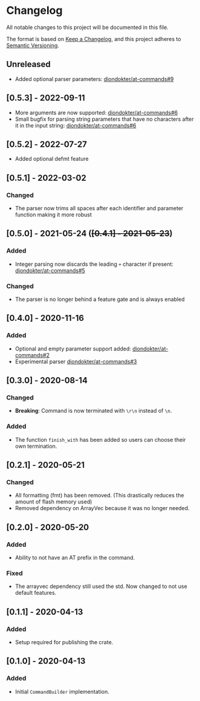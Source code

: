 # Changelog
All notable changes to this project will be documented in this file.

The format is based on [Keep a Changelog](https://keepachangelog.com/en/1.0.0/),
and this project adheres to [Semantic Versioning](https://semver.org/spec/v2.0.0.html).

## Unreleased
- Added optional parser parameters: [diondokter/at-commands#9](https://github.com/diondokter/at-commands/pull/9)

## [0.5.3] - 2022-09-11
- More arguments are now supported: [diondokter/at-commands#6](https://github.com/diondokter/at-commands/pull/6)
- Small bugfix for parsing string parameters that have no characters after it in the input string: [diondokter/at-commands#6](https://github.com/diondokter/at-commands/pull/6)

## [0.5.2] - 2022-07-27
- Added optional defmt feature

## [0.5.1] - 2022-03-02
### Changed
- The parser now trims all spaces after each identifier and parameter function making it more robust

## [0.5.0] - 2021-05-24 (~~[0.4.1] - 2021-05-23~~)
### Added
- Integer parsing now discards the leading `+` character if present: [diondokter/at-commands#5](https://github.com/diondokter/at-commands/pull/5)

### Changed
- The parser is no longer behind a feature gate and is always enabled

## [0.4.0] - 2020-11-16
### Added
- Optional and empty parameter support added: [diondokter/at-commands#2](https://github.com/diondokter/at-commands/pull/2)
- Experimental parser [diondokter/at-commands#3](https://github.com/diondokter/at-commands/pull/3)

## [0.3.0] - 2020-08-14
### Changed
- **Breaking**: Command is now terminated with `\r\n` instead of `\n`.

### Added
- The function `finish_with` has been added so users can choose their own termination.

## [0.2.1] - 2020-05-21
### Changed
- All formatting (fmt) has been removed. (This drastically reduces the amount of flash memory used)
- Removed dependency on ArrayVec because it was no longer needed.

## [0.2.0] - 2020-05-20
### Added
- Ability to not have an AT prefix in the command.

### Fixed
- The arrayvec dependency still used the std. Now changed to not use default features.

## [0.1.1] - 2020-04-13
### Added
- Setup required for publishing the crate.

## [0.1.0] - 2020-04-13
### Added
- Initial `CommandBuilder` implementation.
